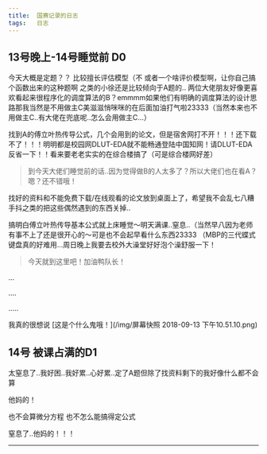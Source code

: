 ```yaml
---
title:	国赛记录的日志
tags:	日志
---
```


## 13号晚上-14号睡觉前 D0

今天大概是定题？？
比较擅长评估模型（不 或者一个啥评价模型啊，让你自己搞个函数出来的这种题啊 之类的小徐还是比较倾向于A题的..
两位大佬朋友好像更喜欢看起来很程序化的调度算法的B？emmmm如果他们有明确的调度算法的设计思路那我当然是不用做主C美滋滋悄咪咪的在后面加油打气啦23333（当然本来也不用做主C..有大佬在兜底呢..怎么会用做主C...）

找到A的傅立叶热传导公式，几个会用到的论文，但是宿舍网打不开！！！还下载不了！！！明明都是校园网DLUT-EDA就不能畅通登陆中国知网！请DLUT-EDA反省一下！！看来要老老实实的在综合楼搞了（可是综合楼网好差）

> 到今天大佬们睡觉前的话..因为觉得做B的人太多了？所以大佬们也在看A？嗯？还不错哦！

找好的资料和不能免费下载/在线观看的论文放到桌面上了，希望我不会乱七八糟手抖之类的把这些偶然遇到的东西关掉..

搞明白傅立叶热传导基本公式就上床睡觉～明天满课..窒息..（当然早八因为老师有事不上了还是很开心的～可是也不会起早看什么东西23333 （MBP的三代蝶式键盘真的好难用...周日晚上我要去校外大澡堂好好泡个澡舒服一下！

> 今天就到这里吧！加油鸭队长！

...

....

.....

我真的很想说 [这是个什么鬼哦！](/img/屏幕快照 2018-09-13 下午10.51.10.png)

## 14号 被课占满的D1

太窒息了..我好困..我好累..心好累..定了A题但除了找资料剩下的我好像什么都不会算

他妈的！

也不会算微分方程 也不怎么能搞得定公式 

窒息了..他妈的！！！

---
